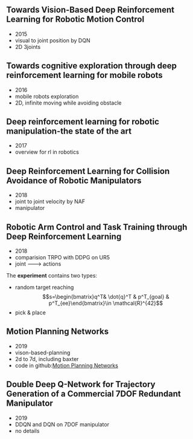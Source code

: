 ## Towards Vision-Based Deep Reinforcement Learning for Robotic Motion Control

- 2015
- visual to joint position by DQN
- 2D 3joints

## Towards cognitive exploration through deep reinforcement learning for mobile robots

- 2016
- mobile robots exploration
- 2D, infinite moving while avoiding obstacle

## Deep reinforcement learning for robotic manipulation-the state of the art

- 2017
- overview for rl in robotics

## Deep Reinforcement Learning for Collision Avoidance of Robotic Manipulators

- 2018
- joint to joint velocity by NAF
- manipulator

## Robotic Arm Control and Task Training through Deep Reinforcement Learning

- 2018
- comparision TRPO with DDPG on UR5
- joint ---> actions


The **experiment** contains two types:
- random target reaching
$$s=\begin{bmatrix}q^T& \dot{q}^T & p^T_{goal} & p^T_{ee}\end{bmatrix}\in \mathcal{R}^{42}$$
- pick & place

## Motion Planning Networks

- 2019
- vison-based-planning
- 2d to 7d, including baxter
- code in github:[Motion Planning Networks](https://github.com/ahq1993/MPNet)

## Double Deep Q-Network for Trajectory Generation of a Commercial 7DOF Redundant Manipulator

- 2019
- DDQN and DQN on 7DOF manipulator
- no details 
